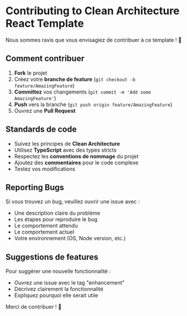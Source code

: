 # Contributing to Clean Architecture React Template

Nous sommes ravis que vous envisagiez de contribuer à ce template ! 🎉

## Comment contribuer

1. **Fork** le projet
2. Créez votre **branche de feature** (`git checkout -b feature/AmazingFeature`)
3. **Committez** vos changements (`git commit -m 'Add some AmazingFeature'`)
4. **Push** vers la branche (`git push origin feature/AmazingFeature`)
5. Ouvrez une **Pull Request**

## Standards de code

- Suivez les principes de **Clean Architecture**
- Utilisez **TypeScript** avec des types stricts
- Respectez les **conventions de nommage** du projet
- Ajoutez des **commentaires** pour le code complexe
- Testez vos modifications

## Reporting Bugs

Si vous trouvez un bug, veuillez ouvrir une issue avec :
- Une description claire du problème
- Les étapes pour reproduire le bug
- Le comportement attendu
- Le comportement actuel
- Votre environnement (OS, Node version, etc.)

## Suggestions de features

Pour suggérer une nouvelle fonctionnalité :
- Ouvrez une issue avec le tag "enhancement"
- Décrivez clairement la fonctionnalité
- Expliquez pourquoi elle serait utile

Merci de contribuer ! 🙏

